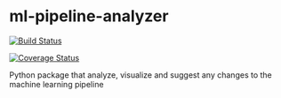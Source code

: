 
# ml-pipeline-analyzer
[![Build Status](https://app.travis-ci.com/TharunKumarReddy5/ml-pipeline-analyzer.svg?branch=main)](https://app.travis-ci.com/TharunKumarReddy5/ml-pipeline-analyzer)

[![Coverage Status](https://coveralls.io/repos/github/TharunKumarReddy5/ml-pipeline-analyzer/badge.svg?branch=main)](https://coveralls.io/github/TharunKumarReddy5/ml-pipeline-analyzer?branch=main)

Python package that analyze, visualize and suggest any changes to the machine learning pipeline 
